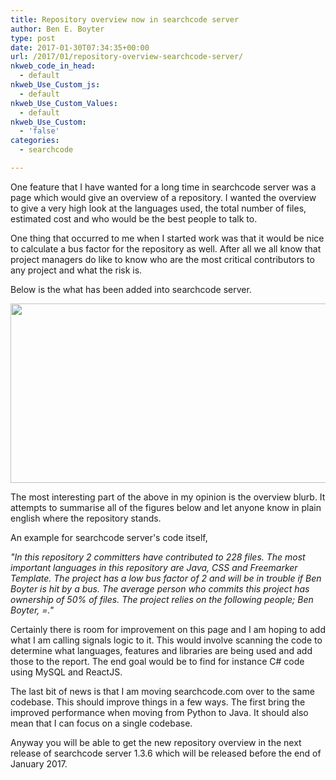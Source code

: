 ```yaml
---
title: Repository overview now in searchcode server
author: Ben E. Boyter
type: post
date: 2017-01-30T07:34:35+00:00
url: /2017/01/repository-overview-searchcode-server/
nkweb_code_in_head:
  - default
nkweb_Use_Custom_js:
  - default
nkweb_Use_Custom_Values:
  - default
nkweb_Use_Custom:
  - 'false'
categories:
  - searchcode

---
```

One feature that I have wanted for a long time in searchcode server was a page which would give an overview of a repository. I wanted the overview to give a very high look at the languages used, the total number of files, estimated cost and who would be the best people to talk to.

One thing that occurred to me when I started work was that it would be nice to calculate a bus factor for the repository as well. After all we all know that project managers do like to know who are the most critical contributors to any project and what the risk is.

Below is the what has been added into searchcode server.

[<img class="alignnone size-large wp-image-1400" src="http://www.boyter.org/wp-content/uploads/2017/01/busfactor-1024x560.jpg" alt="" width="525" height="287" srcset="http://localhost/boyter.org/wp-content/uploads/2017/01/busfactor-1024x560.jpg 1024w, http://localhost/boyter.org/wp-content/uploads/2017/01/busfactor-300x164.jpg 300w, http://localhost/boyter.org/wp-content/uploads/2017/01/busfactor-768x420.jpg 768w, http://localhost/boyter.org/wp-content/uploads/2017/01/busfactor.jpg 1280w" sizes="(max-width: 525px) 100vw, 525px" />][1]

The most interesting part of the above in my opinion is the overview blurb. It attempts to summarise all of the figures below and let anyone know in plain english where the repository stands.

An example for searchcode server's code itself,

_"In this repository 2 committers have contributed to 228 files. The most important languages in this repository are Java, CSS and Freemarker Template. The project has a low bus factor of 2 and will be in trouble if Ben Boyter is hit by a bus. The average person who commits this project has ownership of 50% of files. The project relies on the following people; Ben Boyter, =."_

Certainly there is room for improvement on this page and I am hoping to add what I am calling signals logic to it. This would involve scanning the code to determine what languages, features and libraries are being used and add those to the report. The end goal would be to find for instance C# code using MySQL and ReactJS.

The last bit of news is that I am moving searchcode.com over to the same codebase. This should improve things in a few ways. The first bring the improved performance when moving from Python to Java. It should also mean that I can focus on a single codebase.

Anyway you will be able to get the new repository overview in the next release of searchcode server 1.3.6 which will be released before the end of January 2017.

 [1]: http://www.boyter.org/wp-content/uploads/2017/01/busfactor.jpg